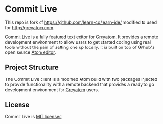 # Commit Live

This repo is fork of https://github.com/learn-co/learn-ide/ modified to used for http://greyatom.com.

[Commit Live](http://greyatom.com/commit-live) is a fully featured text editor for [Greyatom](http://greyatom.com). It provides a remote development environment to allow users to get started coding using real tools without the pain of setting one up locally. It is built on top of Github's open source [Atom editor](https://atom.io/).

## Project Structure

The Commit Live client is a modified Atom build with two packages injected to provide functionality with a remote backend that provides a ready to go development environment for [Greyatom](http://greyatom.com) users.


## License

Commit Live is [MIT licensed](LICENSE.md)
